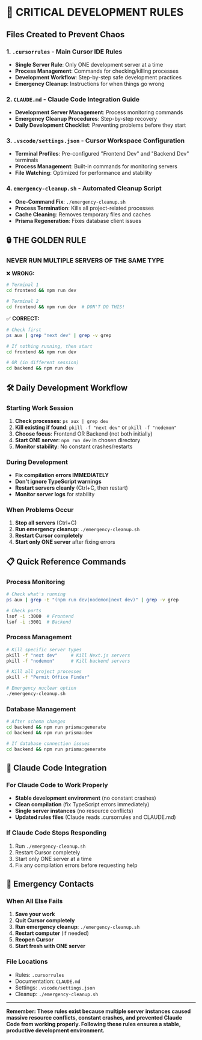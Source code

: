 # 🚨 CRITICAL DEVELOPMENT RULES

## Files Created to Prevent Chaos

### 1. `.cursorrules` - Main Cursor IDE Rules
- **Single Server Rule**: Only ONE development server at a time
- **Process Management**: Commands for checking/killing processes
- **Development Workflow**: Step-by-step safe development practices
- **Emergency Cleanup**: Instructions for when things go wrong

### 2. `CLAUDE.md` - Claude Code Integration Guide
- **Development Server Management**: Process monitoring commands
- **Emergency Cleanup Procedures**: Step-by-step recovery
- **Daily Development Checklist**: Preventing problems before they start

### 3. `.vscode/settings.json` - Cursor Workspace Configuration
- **Terminal Profiles**: Pre-configured "Frontend Dev" and "Backend Dev" terminals
- **Process Management**: Built-in commands for monitoring servers
- **File Watching**: Optimized for performance and stability

### 4. `emergency-cleanup.sh` - Automated Cleanup Script
- **One-Command Fix**: `./emergency-cleanup.sh`
- **Process Termination**: Kills all project-related processes
- **Cache Cleaning**: Removes temporary files and caches
- **Prisma Regeneration**: Fixes database client issues

## 🔒 THE GOLDEN RULE

### **NEVER RUN MULTIPLE SERVERS OF THE SAME TYPE**

❌ **WRONG:**
```bash
# Terminal 1
cd frontend && npm run dev

# Terminal 2
cd frontend && npm run dev  # DON'T DO THIS!
```

✅ **CORRECT:**
```bash
# Check first
ps aux | grep "next dev" | grep -v grep

# If nothing running, then start
cd frontend && npm run dev

# OR (in different session)
cd backend && npm run dev
```

## 🛠 Daily Development Workflow

### Starting Work Session
1. **Check processes**: `ps aux | grep dev`
2. **Kill existing if found**: `pkill -f "next dev"` or `pkill -f "nodemon"`
3. **Choose focus**: Frontend OR Backend (not both initially)
4. **Start ONE server**: `npm run dev` in chosen directory
5. **Monitor stability**: No constant crashes/restarts

### During Development
- **Fix compilation errors IMMEDIATELY**
- **Don't ignore TypeScript warnings**
- **Restart servers cleanly** (Ctrl+C, then restart)
- **Monitor server logs** for stability

### When Problems Occur
1. **Stop all servers** (Ctrl+C)
2. **Run emergency cleanup**: `./emergency-cleanup.sh`
3. **Restart Cursor completely**
4. **Start only ONE server** after fixing errors

## 📋 Quick Reference Commands

### Process Monitoring
```bash
# Check what's running
ps aux | grep -E "(npm run dev|nodemon|next dev)" | grep -v grep

# Check ports
lsof -i :3000  # Frontend
lsof -i :3001  # Backend
```

### Process Management
```bash
# Kill specific server types
pkill -f "next dev"     # Kill Next.js servers
pkill -f "nodemon"      # Kill backend servers

# Kill all project processes
pkill -f "Permit Office Finder"

# Emergency nuclear option
./emergency-cleanup.sh
```

### Database Management
```bash
# After schema changes
cd backend && npm run prisma:generate
cd backend && npm run prisma:dev

# If database connection issues
cd backend && npm run prisma:generate
```

## 🎯 Claude Code Integration

### For Claude Code to Work Properly
- **Stable development environment** (no constant crashes)
- **Clean compilation** (fix TypeScript errors immediately)
- **Single server instances** (no resource conflicts)
- **Updated rules files** (Claude reads .cursorrules and CLAUDE.md)

### If Claude Code Stops Responding
1. Run `./emergency-cleanup.sh`
2. Restart Cursor completely
3. Start only ONE server at a time
4. Fix any compilation errors before requesting help

## 🚨 Emergency Contacts

### When All Else Fails
1. **Save your work**
2. **Quit Cursor completely**
3. **Run emergency cleanup**: `./emergency-cleanup.sh`
4. **Restart computer** (if needed)
5. **Reopen Cursor**
6. **Start fresh with ONE server**

### File Locations
- Rules: `.cursorrules`
- Documentation: `CLAUDE.md`
- Settings: `.vscode/settings.json`
- Cleanup: `./emergency-cleanup.sh`

---

**Remember: These rules exist because multiple server instances caused massive resource conflicts, constant crashes, and prevented Claude Code from working properly. Following these rules ensures a stable, productive development environment.**